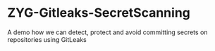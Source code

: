 # ZYG-Gitleaks-SecretScanning
A demo how we can detect, protect and avoid committing secrets on repositories using GitLeaks
